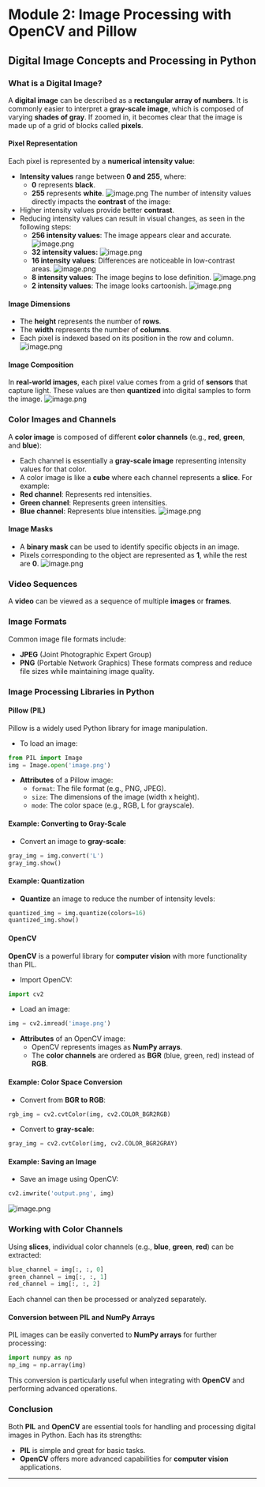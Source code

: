 

# Module 2: Image Processing with OpenCV and Pillow
## Digital Image Concepts and Processing in Python
### What is a Digital Image?
A **digital image** can be described as a **rectangular array of numbers**. It is commonly easier to interpret a **gray-scale image**, which is composed of varying **shades of gray**. If zoomed in, it becomes clear that the image is made up of a grid of blocks called **pixels**.
#### Pixel Representation
Each pixel is represented by a **numerical intensity value**:
- **Intensity values** range between **0 and 255**, where:
	- **0** represents **black**.
	- **255** represents **white**.
![image.png](https://prod-files-secure.s3.us-west-2.amazonaws.com/03e82b26-cccb-4906-bb56-adabcbdc0655/fa1bb4aa-313a-44c2-a7b3-7fa4a8432b08/image.png?X-Amz-Algorithm=AWS4-HMAC-SHA256&X-Amz-Content-Sha256=UNSIGNED-PAYLOAD&X-Amz-Credential=ASIAZI2LB466RI3K7SX3%2F20250201%2Fus-west-2%2Fs3%2Faws4_request&X-Amz-Date=20250201T171234Z&X-Amz-Expires=3600&X-Amz-Security-Token=IQoJb3JpZ2luX2VjEM7%2F%2F%2F%2F%2F%2F%2F%2F%2F%2FwEaCXVzLXdlc3QtMiJGMEQCIERr9erP4vKeLzRhZ%2FXPnbzZ1QX%2FYHPvhhoEtOuMqPK9AiAs9GFECea6g3jfx0OCVqkZqgGwna%2FzT3TLVnTySgG0RyqIBAjX%2F%2F%2F%2F%2F%2F%2F%2F%2F%2F8BEAAaDDYzNzQyMzE4MzgwNSIMKjlvk%2BrN9THn3o2AKtwDRSudbCxnCFkxyc2RE58ZMd8YT12ErxpgvbJAG22KkflNvCq2iJcL5%2FYrcSKod0QCOyou5rOMfz5pd8wGWVfVg4%2Fljs%2BkfaR1ZXzuJ%2BHCLr3yA1PfxcRxRcbGsEnzGy%2FzhI5GNQOyHA6f111l1cFxo%2FJDR4sucOrtTS02p%2BZiW%2FAXnVkpALDX1yMKsmSzWFJxkiG%2FMaUxHvFW4LpTSsnHclpxDtN5Q1PpmbECD2ihO0N0u3uEsVGUAp6EfvxJFr2y5L3Ub%2BPqn8v74EuxnlyzqWAFPQsfcV0vPp2P9lOywOCzj6FABOAPfBUJfwzlQqKtE71IDvWu7UrCAzKtQ6O2WlS2FaMWXi%2FRkzUGRKuqlgDL715sUIfVPJLpwHJUSwcYaEgUiSU8osx%2BX%2F5DwoaZhpLngnuTCs5DqlEdgH5Jx9PFQtZwxHGQ%2Fak4R3hZEbBRuUJMLYNU%2BdpXHClJKkfx3rlR4Sf3q5y%2FyXhfw%2BT%2Fy2E8g6K%2FGNKNx1%2F%2FE8cOvJCcGiSGmYS34e1esXgWXvkufrCUOB8slVyswdUSLllYmlcoJBUiIE2usF8rEqcpAwE7QqZLV2YnfJOPakyHqjsSwWk%2B9r4tPll9MoaV7iv%2F2Yk50i1OSrcmXpoZoswwr8j4vAY6pgEMY7FOx0LNUmYAUE43sYwBAy68quuKeQ8Ya6DOp%2F6OkFIRwn5zLokW8j5%2FFsE0izqJ6xkFcWAGjTJFapkJnBEdyLhtF6CmDp0nHz1H08O%2FsaCxMMTszCCW8pwfe3LZBJj7w%2FmyHa%2Bq2s6gN%2BfjX7P4BBikglaV0oYHwXp0fHf6CeRU9naA%2B%2BHjrVwrjAvG3W%2BXqQkk8q%2BS%2BXpLx%2FN6iV3itaGbe%2FhO&X-Amz-Signature=9d1a02a4fb378c80744f7dc6c23f8effe3da0d1234124b2e818bf885ad9b0ee9&X-Amz-SignedHeaders=host&x-id=GetObject)
The number of intensity values directly impacts the **contrast** of the image:
- Higher intensity values provide better **contrast**.
- Reducing intensity values can result in visual changes, as seen in the following steps:
	- **256 intensity values**: The image appears clear and accurate.
![image.png](https://prod-files-secure.s3.us-west-2.amazonaws.com/03e82b26-cccb-4906-bb56-adabcbdc0655/0de7dfb4-99dc-4b87-8932-5165b3c3b775/image.png?X-Amz-Algorithm=AWS4-HMAC-SHA256&X-Amz-Content-Sha256=UNSIGNED-PAYLOAD&X-Amz-Credential=ASIAZI2LB4667FCHA5UW%2F20250201%2Fus-west-2%2Fs3%2Faws4_request&X-Amz-Date=20250201T171235Z&X-Amz-Expires=3600&X-Amz-Security-Token=IQoJb3JpZ2luX2VjEM3%2F%2F%2F%2F%2F%2F%2F%2F%2F%2FwEaCXVzLXdlc3QtMiJGMEQCICyN40ll3ayByYopjWZ1WeXePIHjoikv5rHLxEIqrdXTAiA5SQLWVTwGlhwdZjgPYxtMlV%2FSNXjN5G7VIP3ScUEv3CqIBAjW%2F%2F%2F%2F%2F%2F%2F%2F%2F%2F8BEAAaDDYzNzQyMzE4MzgwNSIMM2D2LDQ4Rv0%2FetpCKtwDTzp70ghxD6dsN8JZA24rrmUd8vEbkvkGFCPNhTBL%2FkBkcNe5kfFjLgeldFIcw%2FjCq9tBC68l5kRU0ZCOtG%2BZLvKPCP8Dyj0BmpqJgbtukEvGEucMzoOtsB6GmF7Ls5metfUhoXtIGLoWdrutwMPTNC6kdIQoE5JDsoktR17f%2FErSmZUYWRwFEV6lPlZcrGIa5IY19JD%2BaNKRKM2wixbF3L5DVw2Zk70B0IK85eE6WX%2FUFCXgXVIMDRxUCbeF5Maf5CixgaHE828j4jfXFY4oBVAYBLc6LOiRnPyTW6%2BgxqzRV6%2B5OzoXQFHPIHSE6WuYqaB6x3P6lQYEXDWRmY4xHf2TZg9SIHH8HCGg1A%2B%2BIiTjHo4DTNpJwFJM2sqHcU4cRKkzkEvDvYPharGp0yqLA%2B5Ctr8LVftXGmcGBnUBC3ksoATVgHqEVMn7fl9DUnJxCZH7T85EmZcdQHbGzBPg9aHJ5gM4OqLtaz59GYXnY5XO0TfGPuLga9P1tdFs0IT%2BdOXl9fcKnGRh%2FK8RpY05aQSz%2FBZhkwa3unevAL46uoULDJlNVt5uZciV3tWQ76FjN4VIMkyPWce7FtaBoqQTTahQ19YjtW2ydfCpElm5ocTBAdINA6yFlgl2GAUw57L4vAY6pgE7ob4Twfe%2Bng9Dku5pXpmMoTpEpBnp7YOdT356uhLa18h852nzjMtUUGg64rvn1yRXwL9G7bC%2FydUMkr%2FyS84y9TMf4H6sxurJwRQk7Et72LinHgso7hQ3wzdau1ymHmbtKRzVNIxHEMoi8V%2Fw1x7CcSjOi7UHep7hYg0ZHDSVORk5yaVsYoPcyn6zBKGpltbEXAUQxzDewCchtVBsa4DS%2Ffi3Vh2B&X-Amz-Signature=eace80209468517a41b9eeb38e1ca7588b2099521102e56838f5b85f65d18c46&X-Amz-SignedHeaders=host&x-id=GetObject)
	- **32 intensity values:**
![image.png](https://prod-files-secure.s3.us-west-2.amazonaws.com/03e82b26-cccb-4906-bb56-adabcbdc0655/7eb81f08-b190-4c5a-ba2b-2a498a15b2c4/image.png?X-Amz-Algorithm=AWS4-HMAC-SHA256&X-Amz-Content-Sha256=UNSIGNED-PAYLOAD&X-Amz-Credential=ASIAZI2LB4667FCHA5UW%2F20250201%2Fus-west-2%2Fs3%2Faws4_request&X-Amz-Date=20250201T171235Z&X-Amz-Expires=3600&X-Amz-Security-Token=IQoJb3JpZ2luX2VjEM3%2F%2F%2F%2F%2F%2F%2F%2F%2F%2FwEaCXVzLXdlc3QtMiJGMEQCICyN40ll3ayByYopjWZ1WeXePIHjoikv5rHLxEIqrdXTAiA5SQLWVTwGlhwdZjgPYxtMlV%2FSNXjN5G7VIP3ScUEv3CqIBAjW%2F%2F%2F%2F%2F%2F%2F%2F%2F%2F8BEAAaDDYzNzQyMzE4MzgwNSIMM2D2LDQ4Rv0%2FetpCKtwDTzp70ghxD6dsN8JZA24rrmUd8vEbkvkGFCPNhTBL%2FkBkcNe5kfFjLgeldFIcw%2FjCq9tBC68l5kRU0ZCOtG%2BZLvKPCP8Dyj0BmpqJgbtukEvGEucMzoOtsB6GmF7Ls5metfUhoXtIGLoWdrutwMPTNC6kdIQoE5JDsoktR17f%2FErSmZUYWRwFEV6lPlZcrGIa5IY19JD%2BaNKRKM2wixbF3L5DVw2Zk70B0IK85eE6WX%2FUFCXgXVIMDRxUCbeF5Maf5CixgaHE828j4jfXFY4oBVAYBLc6LOiRnPyTW6%2BgxqzRV6%2B5OzoXQFHPIHSE6WuYqaB6x3P6lQYEXDWRmY4xHf2TZg9SIHH8HCGg1A%2B%2BIiTjHo4DTNpJwFJM2sqHcU4cRKkzkEvDvYPharGp0yqLA%2B5Ctr8LVftXGmcGBnUBC3ksoATVgHqEVMn7fl9DUnJxCZH7T85EmZcdQHbGzBPg9aHJ5gM4OqLtaz59GYXnY5XO0TfGPuLga9P1tdFs0IT%2BdOXl9fcKnGRh%2FK8RpY05aQSz%2FBZhkwa3unevAL46uoULDJlNVt5uZciV3tWQ76FjN4VIMkyPWce7FtaBoqQTTahQ19YjtW2ydfCpElm5ocTBAdINA6yFlgl2GAUw57L4vAY6pgE7ob4Twfe%2Bng9Dku5pXpmMoTpEpBnp7YOdT356uhLa18h852nzjMtUUGg64rvn1yRXwL9G7bC%2FydUMkr%2FyS84y9TMf4H6sxurJwRQk7Et72LinHgso7hQ3wzdau1ymHmbtKRzVNIxHEMoi8V%2Fw1x7CcSjOi7UHep7hYg0ZHDSVORk5yaVsYoPcyn6zBKGpltbEXAUQxzDewCchtVBsa4DS%2Ffi3Vh2B&X-Amz-Signature=bc8cdbc12e38a35c5a5810ccd3b94c9e8a0d2b5f7ced028b50e33c6defb82970&X-Amz-SignedHeaders=host&x-id=GetObject)
	- **16 intensity values**: Differences are noticeable in low-contrast areas.
![image.png](https://prod-files-secure.s3.us-west-2.amazonaws.com/03e82b26-cccb-4906-bb56-adabcbdc0655/6bf56d44-9a14-4b7b-98c2-1f00b8630f0c/image.png?X-Amz-Algorithm=AWS4-HMAC-SHA256&X-Amz-Content-Sha256=UNSIGNED-PAYLOAD&X-Amz-Credential=ASIAZI2LB4667FCHA5UW%2F20250201%2Fus-west-2%2Fs3%2Faws4_request&X-Amz-Date=20250201T171235Z&X-Amz-Expires=3600&X-Amz-Security-Token=IQoJb3JpZ2luX2VjEM3%2F%2F%2F%2F%2F%2F%2F%2F%2F%2FwEaCXVzLXdlc3QtMiJGMEQCICyN40ll3ayByYopjWZ1WeXePIHjoikv5rHLxEIqrdXTAiA5SQLWVTwGlhwdZjgPYxtMlV%2FSNXjN5G7VIP3ScUEv3CqIBAjW%2F%2F%2F%2F%2F%2F%2F%2F%2F%2F8BEAAaDDYzNzQyMzE4MzgwNSIMM2D2LDQ4Rv0%2FetpCKtwDTzp70ghxD6dsN8JZA24rrmUd8vEbkvkGFCPNhTBL%2FkBkcNe5kfFjLgeldFIcw%2FjCq9tBC68l5kRU0ZCOtG%2BZLvKPCP8Dyj0BmpqJgbtukEvGEucMzoOtsB6GmF7Ls5metfUhoXtIGLoWdrutwMPTNC6kdIQoE5JDsoktR17f%2FErSmZUYWRwFEV6lPlZcrGIa5IY19JD%2BaNKRKM2wixbF3L5DVw2Zk70B0IK85eE6WX%2FUFCXgXVIMDRxUCbeF5Maf5CixgaHE828j4jfXFY4oBVAYBLc6LOiRnPyTW6%2BgxqzRV6%2B5OzoXQFHPIHSE6WuYqaB6x3P6lQYEXDWRmY4xHf2TZg9SIHH8HCGg1A%2B%2BIiTjHo4DTNpJwFJM2sqHcU4cRKkzkEvDvYPharGp0yqLA%2B5Ctr8LVftXGmcGBnUBC3ksoATVgHqEVMn7fl9DUnJxCZH7T85EmZcdQHbGzBPg9aHJ5gM4OqLtaz59GYXnY5XO0TfGPuLga9P1tdFs0IT%2BdOXl9fcKnGRh%2FK8RpY05aQSz%2FBZhkwa3unevAL46uoULDJlNVt5uZciV3tWQ76FjN4VIMkyPWce7FtaBoqQTTahQ19YjtW2ydfCpElm5ocTBAdINA6yFlgl2GAUw57L4vAY6pgE7ob4Twfe%2Bng9Dku5pXpmMoTpEpBnp7YOdT356uhLa18h852nzjMtUUGg64rvn1yRXwL9G7bC%2FydUMkr%2FyS84y9TMf4H6sxurJwRQk7Et72LinHgso7hQ3wzdau1ymHmbtKRzVNIxHEMoi8V%2Fw1x7CcSjOi7UHep7hYg0ZHDSVORk5yaVsYoPcyn6zBKGpltbEXAUQxzDewCchtVBsa4DS%2Ffi3Vh2B&X-Amz-Signature=16b4da5b222e5a200278e0795f840278a10b98fce32fe85a01429514ac8c0638&X-Amz-SignedHeaders=host&x-id=GetObject)
	- **8 intensity values**: The image begins to lose definition.
![image.png](https://prod-files-secure.s3.us-west-2.amazonaws.com/03e82b26-cccb-4906-bb56-adabcbdc0655/cca05878-ca1a-43e0-8bec-1d146756f9ae/image.png?X-Amz-Algorithm=AWS4-HMAC-SHA256&X-Amz-Content-Sha256=UNSIGNED-PAYLOAD&X-Amz-Credential=ASIAZI2LB4667FCHA5UW%2F20250201%2Fus-west-2%2Fs3%2Faws4_request&X-Amz-Date=20250201T171235Z&X-Amz-Expires=3600&X-Amz-Security-Token=IQoJb3JpZ2luX2VjEM3%2F%2F%2F%2F%2F%2F%2F%2F%2F%2FwEaCXVzLXdlc3QtMiJGMEQCICyN40ll3ayByYopjWZ1WeXePIHjoikv5rHLxEIqrdXTAiA5SQLWVTwGlhwdZjgPYxtMlV%2FSNXjN5G7VIP3ScUEv3CqIBAjW%2F%2F%2F%2F%2F%2F%2F%2F%2F%2F8BEAAaDDYzNzQyMzE4MzgwNSIMM2D2LDQ4Rv0%2FetpCKtwDTzp70ghxD6dsN8JZA24rrmUd8vEbkvkGFCPNhTBL%2FkBkcNe5kfFjLgeldFIcw%2FjCq9tBC68l5kRU0ZCOtG%2BZLvKPCP8Dyj0BmpqJgbtukEvGEucMzoOtsB6GmF7Ls5metfUhoXtIGLoWdrutwMPTNC6kdIQoE5JDsoktR17f%2FErSmZUYWRwFEV6lPlZcrGIa5IY19JD%2BaNKRKM2wixbF3L5DVw2Zk70B0IK85eE6WX%2FUFCXgXVIMDRxUCbeF5Maf5CixgaHE828j4jfXFY4oBVAYBLc6LOiRnPyTW6%2BgxqzRV6%2B5OzoXQFHPIHSE6WuYqaB6x3P6lQYEXDWRmY4xHf2TZg9SIHH8HCGg1A%2B%2BIiTjHo4DTNpJwFJM2sqHcU4cRKkzkEvDvYPharGp0yqLA%2B5Ctr8LVftXGmcGBnUBC3ksoATVgHqEVMn7fl9DUnJxCZH7T85EmZcdQHbGzBPg9aHJ5gM4OqLtaz59GYXnY5XO0TfGPuLga9P1tdFs0IT%2BdOXl9fcKnGRh%2FK8RpY05aQSz%2FBZhkwa3unevAL46uoULDJlNVt5uZciV3tWQ76FjN4VIMkyPWce7FtaBoqQTTahQ19YjtW2ydfCpElm5ocTBAdINA6yFlgl2GAUw57L4vAY6pgE7ob4Twfe%2Bng9Dku5pXpmMoTpEpBnp7YOdT356uhLa18h852nzjMtUUGg64rvn1yRXwL9G7bC%2FydUMkr%2FyS84y9TMf4H6sxurJwRQk7Et72LinHgso7hQ3wzdau1ymHmbtKRzVNIxHEMoi8V%2Fw1x7CcSjOi7UHep7hYg0ZHDSVORk5yaVsYoPcyn6zBKGpltbEXAUQxzDewCchtVBsa4DS%2Ffi3Vh2B&X-Amz-Signature=af3886b1d067472310f5ed2364c3480224d655befe3f7c756af5ed3224e80f1a&X-Amz-SignedHeaders=host&x-id=GetObject)
	- **2 intensity values**: The image looks cartoonish.
![image.png](https://prod-files-secure.s3.us-west-2.amazonaws.com/03e82b26-cccb-4906-bb56-adabcbdc0655/12da64d7-6b97-44e0-bc2c-52b9c47ce212/image.png?X-Amz-Algorithm=AWS4-HMAC-SHA256&X-Amz-Content-Sha256=UNSIGNED-PAYLOAD&X-Amz-Credential=ASIAZI2LB4667FCHA5UW%2F20250201%2Fus-west-2%2Fs3%2Faws4_request&X-Amz-Date=20250201T171235Z&X-Amz-Expires=3600&X-Amz-Security-Token=IQoJb3JpZ2luX2VjEM3%2F%2F%2F%2F%2F%2F%2F%2F%2F%2FwEaCXVzLXdlc3QtMiJGMEQCICyN40ll3ayByYopjWZ1WeXePIHjoikv5rHLxEIqrdXTAiA5SQLWVTwGlhwdZjgPYxtMlV%2FSNXjN5G7VIP3ScUEv3CqIBAjW%2F%2F%2F%2F%2F%2F%2F%2F%2F%2F8BEAAaDDYzNzQyMzE4MzgwNSIMM2D2LDQ4Rv0%2FetpCKtwDTzp70ghxD6dsN8JZA24rrmUd8vEbkvkGFCPNhTBL%2FkBkcNe5kfFjLgeldFIcw%2FjCq9tBC68l5kRU0ZCOtG%2BZLvKPCP8Dyj0BmpqJgbtukEvGEucMzoOtsB6GmF7Ls5metfUhoXtIGLoWdrutwMPTNC6kdIQoE5JDsoktR17f%2FErSmZUYWRwFEV6lPlZcrGIa5IY19JD%2BaNKRKM2wixbF3L5DVw2Zk70B0IK85eE6WX%2FUFCXgXVIMDRxUCbeF5Maf5CixgaHE828j4jfXFY4oBVAYBLc6LOiRnPyTW6%2BgxqzRV6%2B5OzoXQFHPIHSE6WuYqaB6x3P6lQYEXDWRmY4xHf2TZg9SIHH8HCGg1A%2B%2BIiTjHo4DTNpJwFJM2sqHcU4cRKkzkEvDvYPharGp0yqLA%2B5Ctr8LVftXGmcGBnUBC3ksoATVgHqEVMn7fl9DUnJxCZH7T85EmZcdQHbGzBPg9aHJ5gM4OqLtaz59GYXnY5XO0TfGPuLga9P1tdFs0IT%2BdOXl9fcKnGRh%2FK8RpY05aQSz%2FBZhkwa3unevAL46uoULDJlNVt5uZciV3tWQ76FjN4VIMkyPWce7FtaBoqQTTahQ19YjtW2ydfCpElm5ocTBAdINA6yFlgl2GAUw57L4vAY6pgE7ob4Twfe%2Bng9Dku5pXpmMoTpEpBnp7YOdT356uhLa18h852nzjMtUUGg64rvn1yRXwL9G7bC%2FydUMkr%2FyS84y9TMf4H6sxurJwRQk7Et72LinHgso7hQ3wzdau1ymHmbtKRzVNIxHEMoi8V%2Fw1x7CcSjOi7UHep7hYg0ZHDSVORk5yaVsYoPcyn6zBKGpltbEXAUQxzDewCchtVBsa4DS%2Ffi3Vh2B&X-Amz-Signature=66990d247554c3187666d75fe4674f4094e421d322b6581b54f634b80d0fb425&X-Amz-SignedHeaders=host&x-id=GetObject)
#### Image Dimensions
- The **height** represents the number of **rows**.
- The **width** represents the number of **columns**.
- Each pixel is indexed based on its position in the row and column.
![image.png](https://prod-files-secure.s3.us-west-2.amazonaws.com/03e82b26-cccb-4906-bb56-adabcbdc0655/ff056335-e79e-4491-b508-30cd45b6c194/image.png?X-Amz-Algorithm=AWS4-HMAC-SHA256&X-Amz-Content-Sha256=UNSIGNED-PAYLOAD&X-Amz-Credential=ASIAZI2LB466RI3K7SX3%2F20250201%2Fus-west-2%2Fs3%2Faws4_request&X-Amz-Date=20250201T171235Z&X-Amz-Expires=3600&X-Amz-Security-Token=IQoJb3JpZ2luX2VjEM7%2F%2F%2F%2F%2F%2F%2F%2F%2F%2FwEaCXVzLXdlc3QtMiJGMEQCIERr9erP4vKeLzRhZ%2FXPnbzZ1QX%2FYHPvhhoEtOuMqPK9AiAs9GFECea6g3jfx0OCVqkZqgGwna%2FzT3TLVnTySgG0RyqIBAjX%2F%2F%2F%2F%2F%2F%2F%2F%2F%2F8BEAAaDDYzNzQyMzE4MzgwNSIMKjlvk%2BrN9THn3o2AKtwDRSudbCxnCFkxyc2RE58ZMd8YT12ErxpgvbJAG22KkflNvCq2iJcL5%2FYrcSKod0QCOyou5rOMfz5pd8wGWVfVg4%2Fljs%2BkfaR1ZXzuJ%2BHCLr3yA1PfxcRxRcbGsEnzGy%2FzhI5GNQOyHA6f111l1cFxo%2FJDR4sucOrtTS02p%2BZiW%2FAXnVkpALDX1yMKsmSzWFJxkiG%2FMaUxHvFW4LpTSsnHclpxDtN5Q1PpmbECD2ihO0N0u3uEsVGUAp6EfvxJFr2y5L3Ub%2BPqn8v74EuxnlyzqWAFPQsfcV0vPp2P9lOywOCzj6FABOAPfBUJfwzlQqKtE71IDvWu7UrCAzKtQ6O2WlS2FaMWXi%2FRkzUGRKuqlgDL715sUIfVPJLpwHJUSwcYaEgUiSU8osx%2BX%2F5DwoaZhpLngnuTCs5DqlEdgH5Jx9PFQtZwxHGQ%2Fak4R3hZEbBRuUJMLYNU%2BdpXHClJKkfx3rlR4Sf3q5y%2FyXhfw%2BT%2Fy2E8g6K%2FGNKNx1%2F%2FE8cOvJCcGiSGmYS34e1esXgWXvkufrCUOB8slVyswdUSLllYmlcoJBUiIE2usF8rEqcpAwE7QqZLV2YnfJOPakyHqjsSwWk%2B9r4tPll9MoaV7iv%2F2Yk50i1OSrcmXpoZoswwr8j4vAY6pgEMY7FOx0LNUmYAUE43sYwBAy68quuKeQ8Ya6DOp%2F6OkFIRwn5zLokW8j5%2FFsE0izqJ6xkFcWAGjTJFapkJnBEdyLhtF6CmDp0nHz1H08O%2FsaCxMMTszCCW8pwfe3LZBJj7w%2FmyHa%2Bq2s6gN%2BfjX7P4BBikglaV0oYHwXp0fHf6CeRU9naA%2B%2BHjrVwrjAvG3W%2BXqQkk8q%2BS%2BXpLx%2FN6iV3itaGbe%2FhO&X-Amz-Signature=96b36a2a3c7c726cc471cc71df4aadf5dbbf209895f9d15c0a38059c3ae8beee&X-Amz-SignedHeaders=host&x-id=GetObject)
#### Image Composition
In **real-world images**, each pixel value comes from a grid of **sensors** that capture light. These values are then **quantized** into digital samples to form the image.
![image.png](https://prod-files-secure.s3.us-west-2.amazonaws.com/03e82b26-cccb-4906-bb56-adabcbdc0655/0c721ea0-409b-4d32-b630-a00d6f170d18/image.png?X-Amz-Algorithm=AWS4-HMAC-SHA256&X-Amz-Content-Sha256=UNSIGNED-PAYLOAD&X-Amz-Credential=ASIAZI2LB466RI3K7SX3%2F20250201%2Fus-west-2%2Fs3%2Faws4_request&X-Amz-Date=20250201T171234Z&X-Amz-Expires=3600&X-Amz-Security-Token=IQoJb3JpZ2luX2VjEM7%2F%2F%2F%2F%2F%2F%2F%2F%2F%2FwEaCXVzLXdlc3QtMiJGMEQCIERr9erP4vKeLzRhZ%2FXPnbzZ1QX%2FYHPvhhoEtOuMqPK9AiAs9GFECea6g3jfx0OCVqkZqgGwna%2FzT3TLVnTySgG0RyqIBAjX%2F%2F%2F%2F%2F%2F%2F%2F%2F%2F8BEAAaDDYzNzQyMzE4MzgwNSIMKjlvk%2BrN9THn3o2AKtwDRSudbCxnCFkxyc2RE58ZMd8YT12ErxpgvbJAG22KkflNvCq2iJcL5%2FYrcSKod0QCOyou5rOMfz5pd8wGWVfVg4%2Fljs%2BkfaR1ZXzuJ%2BHCLr3yA1PfxcRxRcbGsEnzGy%2FzhI5GNQOyHA6f111l1cFxo%2FJDR4sucOrtTS02p%2BZiW%2FAXnVkpALDX1yMKsmSzWFJxkiG%2FMaUxHvFW4LpTSsnHclpxDtN5Q1PpmbECD2ihO0N0u3uEsVGUAp6EfvxJFr2y5L3Ub%2BPqn8v74EuxnlyzqWAFPQsfcV0vPp2P9lOywOCzj6FABOAPfBUJfwzlQqKtE71IDvWu7UrCAzKtQ6O2WlS2FaMWXi%2FRkzUGRKuqlgDL715sUIfVPJLpwHJUSwcYaEgUiSU8osx%2BX%2F5DwoaZhpLngnuTCs5DqlEdgH5Jx9PFQtZwxHGQ%2Fak4R3hZEbBRuUJMLYNU%2BdpXHClJKkfx3rlR4Sf3q5y%2FyXhfw%2BT%2Fy2E8g6K%2FGNKNx1%2F%2FE8cOvJCcGiSGmYS34e1esXgWXvkufrCUOB8slVyswdUSLllYmlcoJBUiIE2usF8rEqcpAwE7QqZLV2YnfJOPakyHqjsSwWk%2B9r4tPll9MoaV7iv%2F2Yk50i1OSrcmXpoZoswwr8j4vAY6pgEMY7FOx0LNUmYAUE43sYwBAy68quuKeQ8Ya6DOp%2F6OkFIRwn5zLokW8j5%2FFsE0izqJ6xkFcWAGjTJFapkJnBEdyLhtF6CmDp0nHz1H08O%2FsaCxMMTszCCW8pwfe3LZBJj7w%2FmyHa%2Bq2s6gN%2BfjX7P4BBikglaV0oYHwXp0fHf6CeRU9naA%2B%2BHjrVwrjAvG3W%2BXqQkk8q%2BS%2BXpLx%2FN6iV3itaGbe%2FhO&X-Amz-Signature=570616d0e444a8abbdb219db420ea5ab2f3490408cbc78a77b95b35843df54e3&X-Amz-SignedHeaders=host&x-id=GetObject)
### Color Images and Channels
A **color image** is composed of different **color channels** (e.g., **red**, **green**, and **blue**):
- Each channel is essentially a **gray-scale image** representing intensity values for that color.
- A color image is like a **cube** where each channel represents a **slice**.
For example:
- **Red channel**: Represents red intensities.
- **Green channel**: Represents green intensities.
- **Blue channel**: Represents blue intensities.
![image.png](https://prod-files-secure.s3.us-west-2.amazonaws.com/03e82b26-cccb-4906-bb56-adabcbdc0655/c0cc17c9-842f-413f-82e8-f3f44278cf74/image.png?X-Amz-Algorithm=AWS4-HMAC-SHA256&X-Amz-Content-Sha256=UNSIGNED-PAYLOAD&X-Amz-Credential=ASIAZI2LB466RI3K7SX3%2F20250201%2Fus-west-2%2Fs3%2Faws4_request&X-Amz-Date=20250201T171234Z&X-Amz-Expires=3600&X-Amz-Security-Token=IQoJb3JpZ2luX2VjEM7%2F%2F%2F%2F%2F%2F%2F%2F%2F%2FwEaCXVzLXdlc3QtMiJGMEQCIERr9erP4vKeLzRhZ%2FXPnbzZ1QX%2FYHPvhhoEtOuMqPK9AiAs9GFECea6g3jfx0OCVqkZqgGwna%2FzT3TLVnTySgG0RyqIBAjX%2F%2F%2F%2F%2F%2F%2F%2F%2F%2F8BEAAaDDYzNzQyMzE4MzgwNSIMKjlvk%2BrN9THn3o2AKtwDRSudbCxnCFkxyc2RE58ZMd8YT12ErxpgvbJAG22KkflNvCq2iJcL5%2FYrcSKod0QCOyou5rOMfz5pd8wGWVfVg4%2Fljs%2BkfaR1ZXzuJ%2BHCLr3yA1PfxcRxRcbGsEnzGy%2FzhI5GNQOyHA6f111l1cFxo%2FJDR4sucOrtTS02p%2BZiW%2FAXnVkpALDX1yMKsmSzWFJxkiG%2FMaUxHvFW4LpTSsnHclpxDtN5Q1PpmbECD2ihO0N0u3uEsVGUAp6EfvxJFr2y5L3Ub%2BPqn8v74EuxnlyzqWAFPQsfcV0vPp2P9lOywOCzj6FABOAPfBUJfwzlQqKtE71IDvWu7UrCAzKtQ6O2WlS2FaMWXi%2FRkzUGRKuqlgDL715sUIfVPJLpwHJUSwcYaEgUiSU8osx%2BX%2F5DwoaZhpLngnuTCs5DqlEdgH5Jx9PFQtZwxHGQ%2Fak4R3hZEbBRuUJMLYNU%2BdpXHClJKkfx3rlR4Sf3q5y%2FyXhfw%2BT%2Fy2E8g6K%2FGNKNx1%2F%2FE8cOvJCcGiSGmYS34e1esXgWXvkufrCUOB8slVyswdUSLllYmlcoJBUiIE2usF8rEqcpAwE7QqZLV2YnfJOPakyHqjsSwWk%2B9r4tPll9MoaV7iv%2F2Yk50i1OSrcmXpoZoswwr8j4vAY6pgEMY7FOx0LNUmYAUE43sYwBAy68quuKeQ8Ya6DOp%2F6OkFIRwn5zLokW8j5%2FFsE0izqJ6xkFcWAGjTJFapkJnBEdyLhtF6CmDp0nHz1H08O%2FsaCxMMTszCCW8pwfe3LZBJj7w%2FmyHa%2Bq2s6gN%2BfjX7P4BBikglaV0oYHwXp0fHf6CeRU9naA%2B%2BHjrVwrjAvG3W%2BXqQkk8q%2BS%2BXpLx%2FN6iV3itaGbe%2FhO&X-Amz-Signature=e5bf8ba555356b25adebd3d42fb1147f499af35ea2836f4b430f2710ad31064a&X-Amz-SignedHeaders=host&x-id=GetObject)
#### Image Masks
- A **binary mask** can be used to identify specific objects in an image.
- Pixels corresponding to the object are represented as **1**, while the rest are **0**.
![image.png](https://prod-files-secure.s3.us-west-2.amazonaws.com/03e82b26-cccb-4906-bb56-adabcbdc0655/667eab4d-d19d-4618-81d0-663b6beb002c/image.png?X-Amz-Algorithm=AWS4-HMAC-SHA256&X-Amz-Content-Sha256=UNSIGNED-PAYLOAD&X-Amz-Credential=ASIAZI2LB466RI3K7SX3%2F20250201%2Fus-west-2%2Fs3%2Faws4_request&X-Amz-Date=20250201T171234Z&X-Amz-Expires=3600&X-Amz-Security-Token=IQoJb3JpZ2luX2VjEM7%2F%2F%2F%2F%2F%2F%2F%2F%2F%2FwEaCXVzLXdlc3QtMiJGMEQCIERr9erP4vKeLzRhZ%2FXPnbzZ1QX%2FYHPvhhoEtOuMqPK9AiAs9GFECea6g3jfx0OCVqkZqgGwna%2FzT3TLVnTySgG0RyqIBAjX%2F%2F%2F%2F%2F%2F%2F%2F%2F%2F8BEAAaDDYzNzQyMzE4MzgwNSIMKjlvk%2BrN9THn3o2AKtwDRSudbCxnCFkxyc2RE58ZMd8YT12ErxpgvbJAG22KkflNvCq2iJcL5%2FYrcSKod0QCOyou5rOMfz5pd8wGWVfVg4%2Fljs%2BkfaR1ZXzuJ%2BHCLr3yA1PfxcRxRcbGsEnzGy%2FzhI5GNQOyHA6f111l1cFxo%2FJDR4sucOrtTS02p%2BZiW%2FAXnVkpALDX1yMKsmSzWFJxkiG%2FMaUxHvFW4LpTSsnHclpxDtN5Q1PpmbECD2ihO0N0u3uEsVGUAp6EfvxJFr2y5L3Ub%2BPqn8v74EuxnlyzqWAFPQsfcV0vPp2P9lOywOCzj6FABOAPfBUJfwzlQqKtE71IDvWu7UrCAzKtQ6O2WlS2FaMWXi%2FRkzUGRKuqlgDL715sUIfVPJLpwHJUSwcYaEgUiSU8osx%2BX%2F5DwoaZhpLngnuTCs5DqlEdgH5Jx9PFQtZwxHGQ%2Fak4R3hZEbBRuUJMLYNU%2BdpXHClJKkfx3rlR4Sf3q5y%2FyXhfw%2BT%2Fy2E8g6K%2FGNKNx1%2F%2FE8cOvJCcGiSGmYS34e1esXgWXvkufrCUOB8slVyswdUSLllYmlcoJBUiIE2usF8rEqcpAwE7QqZLV2YnfJOPakyHqjsSwWk%2B9r4tPll9MoaV7iv%2F2Yk50i1OSrcmXpoZoswwr8j4vAY6pgEMY7FOx0LNUmYAUE43sYwBAy68quuKeQ8Ya6DOp%2F6OkFIRwn5zLokW8j5%2FFsE0izqJ6xkFcWAGjTJFapkJnBEdyLhtF6CmDp0nHz1H08O%2FsaCxMMTszCCW8pwfe3LZBJj7w%2FmyHa%2Bq2s6gN%2BfjX7P4BBikglaV0oYHwXp0fHf6CeRU9naA%2B%2BHjrVwrjAvG3W%2BXqQkk8q%2BS%2BXpLx%2FN6iV3itaGbe%2FhO&X-Amz-Signature=99ba2c74ce85e7315a45c0d20eb9bdded417bf83417686ba1e24a65c50e23089&X-Amz-SignedHeaders=host&x-id=GetObject)
### Video Sequences
A **video** can be viewed as a sequence of multiple **images** or **frames**.
### Image Formats
Common image file formats include:
- **JPEG** (Joint Photographic Expert Group)
- **PNG** (Portable Network Graphics)
These formats compress and reduce file sizes while maintaining image quality.
### Image Processing Libraries in Python
#### Pillow (PIL)
Pillow is a widely used Python library for image manipulation.
- To load an image:
```python
from PIL import Image
img = Image.open('image.png')
```
- **Attributes** of a Pillow image:
	- `format`: The file format (e.g., PNG, JPEG).
	- `size`: The dimensions of the image (width x height).
	- `mode`: The color space (e.g., RGB, L for grayscale).
#### Example: Converting to Gray-Scale
- Convert an image to **gray-scale**:
```python
gray_img = img.convert('L')
gray_img.show()
```
#### Example: Quantization
- **Quantize** an image to reduce the number of intensity levels:
```python
quantized_img = img.quantize(colors=16)
quantized_img.show()
```
#### OpenCV
**OpenCV** is a powerful library for **computer vision** with more functionality than PIL.
- Import OpenCV:
```python
import cv2
```
- Load an image:
```python
img = cv2.imread('image.png')
```
- **Attributes** of an OpenCV image:
	- OpenCV represents images as **NumPy arrays**.
	- The **color channels** are ordered as **BGR** (blue, green, red) instead of **RGB**.
#### Example: Color Space Conversion
- Convert from **BGR to RGB**:
```python
rgb_img = cv2.cvtColor(img, cv2.COLOR_BGR2RGB)
```
- Convert to **gray-scale**:
```python
gray_img = cv2.cvtColor(img, cv2.COLOR_BGR2GRAY)
```
#### Example: Saving an Image
- Save an image using OpenCV:
```python
cv2.imwrite('output.png', img)
```
![image.png](https://prod-files-secure.s3.us-west-2.amazonaws.com/03e82b26-cccb-4906-bb56-adabcbdc0655/25fcc977-54ea-484c-997e-9b6bd016f347/image.png?X-Amz-Algorithm=AWS4-HMAC-SHA256&X-Amz-Content-Sha256=UNSIGNED-PAYLOAD&X-Amz-Credential=ASIAZI2LB466RI3K7SX3%2F20250201%2Fus-west-2%2Fs3%2Faws4_request&X-Amz-Date=20250201T171235Z&X-Amz-Expires=3600&X-Amz-Security-Token=IQoJb3JpZ2luX2VjEM7%2F%2F%2F%2F%2F%2F%2F%2F%2F%2FwEaCXVzLXdlc3QtMiJGMEQCIERr9erP4vKeLzRhZ%2FXPnbzZ1QX%2FYHPvhhoEtOuMqPK9AiAs9GFECea6g3jfx0OCVqkZqgGwna%2FzT3TLVnTySgG0RyqIBAjX%2F%2F%2F%2F%2F%2F%2F%2F%2F%2F8BEAAaDDYzNzQyMzE4MzgwNSIMKjlvk%2BrN9THn3o2AKtwDRSudbCxnCFkxyc2RE58ZMd8YT12ErxpgvbJAG22KkflNvCq2iJcL5%2FYrcSKod0QCOyou5rOMfz5pd8wGWVfVg4%2Fljs%2BkfaR1ZXzuJ%2BHCLr3yA1PfxcRxRcbGsEnzGy%2FzhI5GNQOyHA6f111l1cFxo%2FJDR4sucOrtTS02p%2BZiW%2FAXnVkpALDX1yMKsmSzWFJxkiG%2FMaUxHvFW4LpTSsnHclpxDtN5Q1PpmbECD2ihO0N0u3uEsVGUAp6EfvxJFr2y5L3Ub%2BPqn8v74EuxnlyzqWAFPQsfcV0vPp2P9lOywOCzj6FABOAPfBUJfwzlQqKtE71IDvWu7UrCAzKtQ6O2WlS2FaMWXi%2FRkzUGRKuqlgDL715sUIfVPJLpwHJUSwcYaEgUiSU8osx%2BX%2F5DwoaZhpLngnuTCs5DqlEdgH5Jx9PFQtZwxHGQ%2Fak4R3hZEbBRuUJMLYNU%2BdpXHClJKkfx3rlR4Sf3q5y%2FyXhfw%2BT%2Fy2E8g6K%2FGNKNx1%2F%2FE8cOvJCcGiSGmYS34e1esXgWXvkufrCUOB8slVyswdUSLllYmlcoJBUiIE2usF8rEqcpAwE7QqZLV2YnfJOPakyHqjsSwWk%2B9r4tPll9MoaV7iv%2F2Yk50i1OSrcmXpoZoswwr8j4vAY6pgEMY7FOx0LNUmYAUE43sYwBAy68quuKeQ8Ya6DOp%2F6OkFIRwn5zLokW8j5%2FFsE0izqJ6xkFcWAGjTJFapkJnBEdyLhtF6CmDp0nHz1H08O%2FsaCxMMTszCCW8pwfe3LZBJj7w%2FmyHa%2Bq2s6gN%2BfjX7P4BBikglaV0oYHwXp0fHf6CeRU9naA%2B%2BHjrVwrjAvG3W%2BXqQkk8q%2BS%2BXpLx%2FN6iV3itaGbe%2FhO&X-Amz-Signature=bc2afba161caa16db58a5c27e22b7de9607f8d60a6438becd1ce7120c40a0d03&X-Amz-SignedHeaders=host&x-id=GetObject)
### Working with Color Channels
Using **slices**, individual color channels (e.g., **blue**, **green**, **red**) can be extracted:
```python
blue_channel = img[:, :, 0]
green_channel = img[:, :, 1]
red_channel = img[:, :, 2]
```
Each channel can then be processed or analyzed separately.
#### Conversion between PIL and NumPy Arrays
PIL images can be easily converted to **NumPy arrays** for further processing:
```python
import numpy as np
np_img = np.array(img)
```
This conversion is particularly useful when integrating with **OpenCV** and performing advanced operations.
### Conclusion
Both **PIL** and **OpenCV** are essential tools for handling and processing digital images in Python. Each has its strengths:
- **PIL** is simple and great for basic tasks.
- **OpenCV** offers more advanced capabilities for **computer vision** applications.
___


